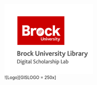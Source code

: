 ![DSL Logo][dsllogo]\
![Logo][GISLOGO = 250x]


 
 









<!--- Please use reference style images so that it is easier to update pictures later --->

[dsllogo]: dsl_logo.png
[GISLOGO]: esrijs.png
